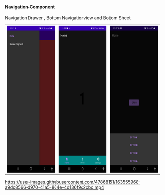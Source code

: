 #### Navigation-Component
  

<table>
  <tr>
    Navigation Drawer , Bottom Navigationview and Bottom Sheet
    <td><img src="https://github.com/ahmedelbagory332/Navigation-Component/blob/master/shots/Screenshot_20220415-112156_Navigation%20Component.jpg" width=270 height=480></td>
    <td><img src="https://github.com/ahmedelbagory332/Navigation-Component/blob/master/shots/Screenshot_20220415-112252_Navigation%20Component.jpg" width=270 height=480></td>
    <td><img src="https://github.com/ahmedelbagory332/Navigation-Component/blob/master/shots/Screenshot_20220415-115719_Navigation%20Component.jpg" width=270 height=480></td>
  
  </tr>
 </table>



https://user-images.githubusercontent.com/47868151/163555968-a9dc8566-d970-41a5-864e-4d136f9c2cbc.mp4


